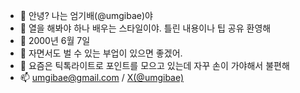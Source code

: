 - 👋 안녕? 나는 엄기배(@umgibae)야
- 👀 열을 해봐야 하나 배우는 스타일이야. 틀린 내용이나 팁 공유 환영해
- 🎂 2000년 6월 7일
- 🌱 자면서도 벌 수 있는 부업이 있으면 좋겠어.
- 💞️ 요즘은 틱톡라이트로 포인트를 모으고 있는데 자꾸 손이 가야해서 불편해
- 📫 umgibae@gmail.com / [X(@umgibae)](https://x.com/umgibae)

<!---
umgibae/umgibae is a ✨ special ✨ repository because its `README.md` (this file) appears on your GitHub profile.
You can click the Preview link to take a look at your changes.
--->
